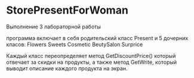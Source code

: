 # StorePresentForWoman

Выполнение 3 лабораторной работы

программа включает в себя родительский класс Present и 5 дочерних класов:
  Flowers
  Sweets
  Cosmetiс
  BeutySalon
  Surprice
  
 Каждый класс переопределяет метод GetDiscountPrice() который отвечает за скидки на продукты, 
 а также метод GetWrite, который выводит описание каждого продукта на экран.

